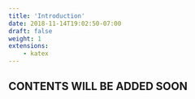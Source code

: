 ```yaml
---
title: 'Introduction'
date: 2018-11-14T19:02:50-07:00
draft: false
weight: 1
extensions:
    - katex
---
```


## CONTENTS WILL BE ADDED SOON